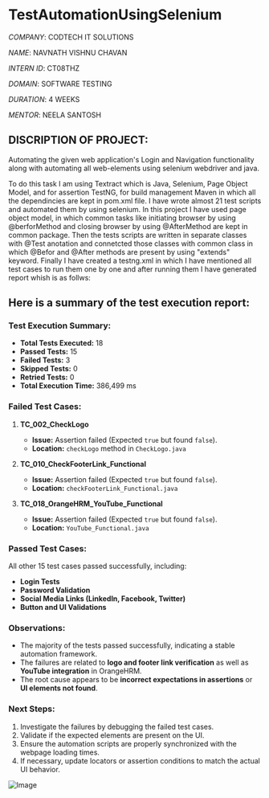 # TestAutomationUsingSelenium

*COMPANY*: CODTECH IT SOLUTIONS

*NAME*: NAVNATH VISHNU CHAVAN

*INTERN ID*: CT08THZ

*DOMAIN*: SOFTWARE TESTING

*DURATION*: 4 WEEKS

*MENTOR*: NEELA SANTOSH

## DISCRIPTION OF PROJECT:

Automating the given web application's Login and Navigation functionality along with
automating all web-elements using selenium webdriver and java.

To do this task I am using Textract which is Java, Selenium, Page Object Model, and for assertion TestNG, for build management Maven in which all the dependincies are kept in pom.xml file.
I have wrote almost 21 test scripts and automated them by using selenium.
In this project I have used page object model, in which common tasks like initiating browser by using @berforMethod and closing browser by using @AfterMethod
are kept in common package. Then the tests scripts are written in separate classes with @Test anotation and connetcted those classes with common class in which @Befor and @After methods are present
by using "extends" keyword. Finally I have created a testng.xml in which I have mentioned all test cases to run them one by one and after running them I have generated report whish is as follws:

## Here is a summary of the test execution report:

### Test Execution Summary:

- **Total Tests Executed:** 18  
- **Passed Tests:** 15  
- **Failed Tests:** 3  
- **Skipped Tests:** 0  
- **Retried Tests:** 0  
- **Total Execution Time:** 386,499 ms  

### **Failed Test Cases:**
1. **TC_002_CheckLogo**  
   - **Issue:** Assertion failed (Expected `true` but found `false`).  
   - **Location:** `checkLogo` method in `CheckLogo.java`  

2. **TC_010_CheckFooterLink_Functional**  
   - **Issue:** Assertion failed (Expected `true` but found `false`).  
   - **Location:** `checkFooterLink_Functional.java`  

3. **TC_018_OrangeHRM_YouTube_Functional**  
   - **Issue:** Assertion failed (Expected `true` but found `false`).  
   - **Location:** `YouTube_Functional.java`  

### **Passed Test Cases:**
All other 15 test cases passed successfully, including:
- **Login Tests**
- **Password Validation**
- **Social Media Links (LinkedIn, Facebook, Twitter)**
- **Button and UI Validations**

### **Observations:**
- The majority of the tests passed successfully, indicating a stable automation framework.
- The failures are related to **logo and footer link verification** as well as **YouTube integration** in OrangeHRM.
- The root cause appears to be **incorrect expectations in assertions** or **UI elements not found**.

### **Next Steps:**
1. Investigate the failures by debugging the failed test cases.
2. Validate if the expected elements are present on the UI.
3. Ensure the automation scripts are properly synchronized with the webpage loading times.
4. If necessary, update locators or assertion conditions to match the actual UI behavior.

![Image](https://github.com/user-attachments/assets/ddd8be72-2cea-4f77-a91b-81edb0fc49f8)
